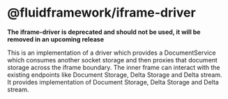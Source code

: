 # @fluidframework/iframe-driver

**The iframe-driver is deprecated and should not be used, it will be removed in an upcoming release**

This is an implementation of a driver which provides a DocumentService which consumes another socket storage
and then proxies that document storage across the iframe boundary. The inner frame can interact
with the existing endpoints like Document Storage, Delta Storage and Delta stream.
It provides implementation of Document Storage, Delta Storage and Delta stream.